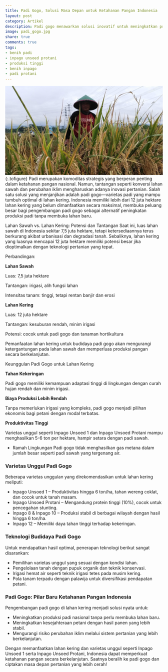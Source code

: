 ```yaml
---
title: Padi Gogo, Solusi Masa Depan untuk Ketahanan Pangan Indonesia
layout: post
category: Artikel
description: Padi gogo menawarkan solusi inovatif untuk meningkatkan produksi padi nasional tanpa bergantung pada lahan sawah. Dengan potensi 12 juta hektare lahan kering, varietas unggul seperti Inpago Unsoed 1 dan Inpago Unsoed Protani siap mendukung ketahanan pangan dan kesejahteraan petani.
image: padi_gogo.jpg
share: true
comments: true
tags:
- benih padi
- inpago unsoed protani
- produksi tinggi
- benih inpago
- padi protani
---
```


![Produksi Benih Inpago Unsoed Protani](/assets/images/padi_gogo.jpg "Produksi Benih Padi Inpago Unsoed Protani Cap Gunung Slamet")
{:.tofigure}
Padi merupakan komoditas strategis yang berperan penting dalam ketahanan pangan nasional. Namun, tantangan seperti konversi lahan sawah dan perubahan iklim mengharuskan adanya inovasi pertanian. Salah satu solusi yang menjanjikan adalah padi gogo—varietas padi yang mampu tumbuh optimal di lahan kering. Indonesia memiliki lebih dari 12 juta hektare lahan kering yang belum dimanfaatkan secara maksimal, membuka peluang besar bagi pengembangan padi gogo sebagai alternatif peningkatan produksi padi tanpa membuka lahan baru.

Lahan Sawah vs. Lahan Kering: Potensi dan Tantangan
Saat ini, luas lahan sawah di Indonesia sekitar 7,5 juta hektare, tetapi ketersediaannya terus berkurang akibat urbanisasi dan degradasi tanah. Sebaliknya, lahan kering yang luasnya mencapai 12 juta hektare memiliki potensi besar jika dioptimalkan dengan teknologi pertanian yang tepat.

Perbandingan:

**Lahan Sawah**

Luas: 7,5 juta hektare

Tantangan: irigasi, alih fungsi lahan

Intensitas tanam: tinggi, tetapi rentan banjir dan erosi

**Lahan Kering**

Luas: 12 juta hektare

Tantangan: kesuburan rendah, minim irigasi

Potensi: cocok untuk padi gogo dan tanaman hortikultura

Pemanfaatan lahan kering untuk budidaya padi gogo akan mengurangi ketergantungan pada lahan sawah dan memperluas produksi pangan secara berkelanjutan.

Keunggulan Padi Gogo untuk Lahan Kering

**Tahan Kekeringan**

Padi gogo memiliki kemampuan adaptasi tinggi di lingkungan dengan curah hujan rendah dan minim irigasi.

**Biaya Produksi Lebih Rendah**

Tanpa memerlukan irigasi yang kompleks, padi gogo menjadi pilihan ekonomis bagi petani dengan modal terbatas.

**Produktivitas Tinggi**

Varietas unggul seperti Inpago Unsoed 1 dan Inpago Unsoed Protani mampu menghasilkan 5-6 ton per hektare, hampir setara dengan padi sawah.

* Ramah Lingkungan
Padi gogo tidak menghasilkan gas metana dalam jumlah besar seperti padi sawah yang tergenang air.

### Varietas Unggul Padi Gogo
Beberapa varietas unggulan yang direkomendasikan untuk lahan kering meliputi:
* Inpago Unsoed 1 – Produktivitas hingga 6 ton/ha, tahan wereng coklat, dan cocok untuk tanah masam.
* Inpago Unsoed Protani – Mengandung protein tinggi (10%), cocok untuk pencegahan stunting.
* Inpago 8 & Inpago 10 – Produksi stabil di berbagai wilayah dengan hasil hingga 6 ton/ha.
* Inpago 12 – Memiliki daya tahan tinggi terhadap kekeringan.

### Teknologi Budidaya Padi Gogo
Untuk mendapatkan hasil optimal, penerapan teknologi berikut sangat disarankan:
* Pemilihan varietas unggul yang sesuai dengan kondisi lahan.
* Pengelolaan tanah dengan pupuk organik dan teknik konservasi.
* Irigasi hemat air seperti teknik irigasi tetes pada musim kering.
* Pola tanam terpadu dengan palawija untuk diversifikasi pendapatan petani.

### Padi Gogo: Pilar Baru Ketahanan Pangan Indonesia
Pengembangan padi gogo di lahan kering menjadi solusi nyata untuk:
* Meningkatkan produksi padi nasional tanpa perlu membuka lahan baru.
* Meningkatkan kesejahteraan petani dengan hasil panen yang lebih stabil.
* Mengurangi risiko perubahan iklim melalui sistem pertanian yang lebih berkelanjutan.

Dengan memanfaatkan lahan kering dan varietas unggul seperti Inpago Unsoed 1 serta Inpago Unsoed Protani, Indonesia dapat memperkuat ketahanan pangan secara berkelanjutan. Saatnya beralih ke padi gogo dan ciptakan masa depan pertanian yang lebih cerah!